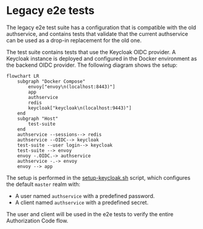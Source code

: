 # Legacy e2e tests

The legacy e2e test suite has a configuration that is compatible with the old authservice, and
contains tests that validate that the current authservice can be used as a drop-in replacement
for the old one.

The test suite contains tests that use the Keycloak OIDC provider. A
Keycloak instance is deployed and configured in the Docker environment as the backend
OIDC provider. The following diagram shows the setup:

```mermaid
flowchart LR
    subgraph "Docker Compose"
        envoy["envoy\n(localhost:8443)"]
        app
        authservice
        redis
        keycloak["keycloak\n(localhost:9443)"]
    end
    subgraph "Host"
        test-suite
    end
    authservice --sessions--> redis
    authservice --OIDC--> keycloak
    test-suite --user login--> keycloak
    test-suite --> envoy
    envoy -.OIDC.-> authservice
    authservice -.-> envoy
    envoy --> app
```

The setup is performed in the [setup-keycloak.sh](setup-keycloak.sh) script, which
configures the default `master` realm with:

* A user named `authservice` with a predefined password.
* A client named `authservice` with a predefined secret.

The user and client will be used in the e2e tests to verify the entire Authorization Code flow.
